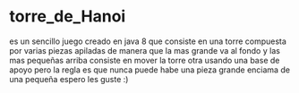 # torre_de_Hanoi
es un sencillo juego creado en java 8 
que consiste en una torre compuesta por varias piezas
apiladas de manera que la mas grande va al fondo y las mas pequeñas
arriba consiste en mover la torre otra usando una base de apoyo pero la regla es que nunca puede habe una
pieza grande enciama de una pequeña espero les guste :)
